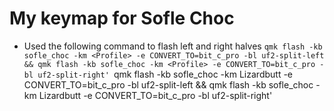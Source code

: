 # My keymap for Sofle Choc

- Used the following command to flash left and right halves 
`qmk flash -kb sofle_choc -km <Profile> -e CONVERT_TO=bit_c_pro -bl uf2-split-left && qmk flash -kb sofle_choc -km <Profile> -e CONVERT_TO=bit_c_pro -bl uf2-split-right'
`qmk flash -kb sofle_choc -km Lizardbutt -e CONVERT_TO=bit_c_pro -bl uf2-split-left && qmk flash -kb sofle_choc -km Lizardbutt -e CONVERT_TO=bit_c_pro -bl uf2-split-right'
